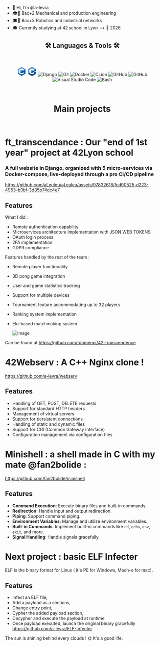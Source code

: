 - 👋 Hi, I’m @a-levra
- 🎓📜 Bac+2 Mechanical and production engineering
- 🎓📜 Bac+3 Robotics and industrial networks
- 🎓 Currently studying at 42 school in Lyon --> 📜 2026

<h2 align="center"> 🛠 Languages & Tools 🛠 </h2>
<br>
<p align="center">
  <img alt="C" width="30px" src="https://raw.githubusercontent.com/devicons/devicon/master/icons/c/c-original.svg" />
  <img alt="Cpp" width="30px" src="https://raw.githubusercontent.com/devicons/devicon/master/icons/cplusplus/cplusplus-original.svg" />
  <img alt="Django" width="30px" src="https://brightcoding.dev/storage/brightcoding/LPZXEUOElvNnh8il1EeGPaH8MDVhHrSZ21U0Wxiu.png" />
  <img alt="Git" width="30px" src="https://cdn.jsdelivr.net/gh/devicons/devicon/icons/git/git-original.svg" />
  <img alt="Docker" width="30px" src="https://logos-world.net/wp-content/uploads/2021/02/Docker-Emblem.png" /> 
  <img alt="CLion" width="30px" src="https://static-00.iconduck.com/assets.00/clion-icon-2048x2048-9jybcelh.png" /> 
  <img alt="GitHub" width="30px" src="https://user-images.githubusercontent.com/3369400/139447912-e0f43f33-6d9f-45f8-be46-2df5bbc91289.png#gh-dark-mode-only" />
  <img alt="GitHub" width="30px" src="https://user-images.githubusercontent.com/3369400/139448065-39a229ba-4b06-434b-bc67-616e2ed80c8f.png#gh-light-mode-only" />
  <img alt="Visual Studio Code" width="30px" src="https://cdn.jsdelivr.net/gh/devicons/devicon/icons/vscode/vscode-original.svg" />
  <img alt="Bash" width="30px" src="https://cdn.jsdelivr.net/gh/devicons/devicon/icons/bash/bash-original.svg" /> 

</p>
<br>

  <h1 align="center"> Main projects </h1>
<br>
  
# ft_transcendance : Our "end of 1st year" project at 42Lyon school
### A full website in Django, organized with 5 micro-services via Docker-compose, live-deployed through a pro CI/CD pipeline

https://github.com/aLeuleu/aLeuleu/assets/97832618/fcd90525-d223-4953-b0bf-3d35b74dc4e7

## Features

What I did : 
- Remote authentication capability
- Microservices architecture implementation with JSON WEB TOKENS
- OAuth login process
- 2FA implementation
- GDPR compliance

Features handled by the rest of the team : 
- Remote player functionality
- 3D pong game integration
- User and game statistics tracking
- Support for multiple devices
- Tournament feature accommodating up to 32 players
- Ranking system implementation
- Elo-based matchmaking system

  ![image](https://github.com/a-levra/a-levra/assets/97832618/f9e9ee5b-031c-4db5-a07d-3eac56d65b9c)


Can be found at
https://github.com/tdameros/42-transcendence

# 42Webserv : A C++ Nginx clone ! 
 https://github.com/a-levra/webserv

## Features

- Handling of GET, POST, DELETE requests
- Support for standard HTTP headers
- Management of virtual servers
- Support for persistent connections
- Handling of static and dynamic files
- Support for CGI (Common Gateway Interface)
- Configuration management via configuration files

# Minishell : a shell made in C with my mate @fan2bolide :
 https://github.com/fan2bolide/minishell

## Features

- **Command Execution**: Execute binary files and built-in commands.
- **Redirection**: Handle input and output redirection.
- **Piping**: Support command piping.
- **Environment Variables**: Manage and utilize environment variables.
- **Built-in Commands**: Implement built-in commands like `cd`, `echo`, `env`, `exit`, and more.
- **Signal Handling**: Handle signals gracefully.

# Next project : basic ELF Infecter

ELF is the binary format for Linux ( it's PE for Windows, Mach-o for mac).
## Features 
- Infect an ELF file, 
- Add a payload as a sections, 
- Change entry point, 
- Cypher the added payload section, 
- Cecypher and execute the payload at runtime
- Once payload executed, launch the original binary gracefully
https://github.com/a-levra/ELF-Infecter

The sun is shining behind every clouds ! 🌞 It's a good life.
